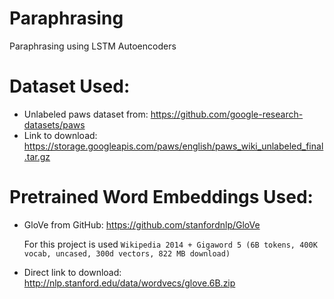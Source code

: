 # Paraphrasing
Paraphrasing using LSTM Autoencoders

# Dataset Used:
- Unlabeled paws dataset from: https://github.com/google-research-datasets/paws
- Link to download: https://storage.googleapis.com/paws/english/paws_wiki_unlabeled_final.tar.gz

# Pretrained Word Embeddings Used:

- GloVe from GitHub: https://github.com/stanfordnlp/GloVe

	For this project is used `Wikipedia 2014 + Gigaword 5 (6B tokens, 400K vocab, uncased, 300d vectors, 822 MB download)`

- Direct link to download: http://nlp.stanford.edu/data/wordvecs/glove.6B.zip

  
